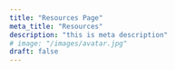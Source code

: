 ```yaml
---
title: "Resources Page"
meta_title: "Resources"
description: "this is meta description"
# image: "/images/avatar.jpg"
draft: false
---
```

